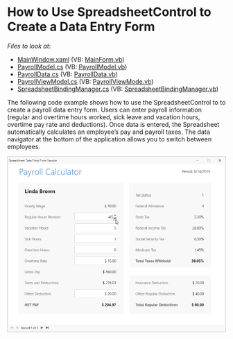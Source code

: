 # How to Use SpreadsheetControl to Create a Data Entry Form

*Files to look at*:

* [MainWindow.xaml](./CS/WpfDataEntryFormSample/MainWindow.xaml) (VB: [MainForm.vb](./VB/WpfDataEntryFormSample/MainWindow.xaml))
* [PayrollModel.cs](./CS/WpfDataEntryFormSample/PayrollModel.cs) (VB: [PayrollModel.vb](./VB/WpfDataEntryFormSample/PayrollModel.vb))
* [PayrollData.cs](./CS/WpfDataEntryFormSample/PayrollData.cs) (VB: [PayrollData.vb](./VB/WpfDataEntryFormSample/PayrollData.vb))
* [PayrollViewModel.cs](./CS/WpfDataEntryFormSample/PayrollViewModel.cs) (VB: [PayrollViewMode.vb](./VB/WpfDataEntryFormSample.PayrollViewModel.vb))
* [SpreadsheetBindingManager.cs](./CS/WpfDataEntryFormSample/SpreadsheetBindingManager.cs) (VB: [SpreadsheetBindingManager.vb](./VB/WpfDataEntryFormSample/SpreadsheetBindingManager.vb))

The following code example shows how to use the SpreadsheetControl to to create a payroll data entry form. Users can enter payroll information (regular and overtime hours worked, sick leave and vacation hours, overtime pay rate and deductions). Once data is entered, the Spreadsheet automatically calculates an employee’s pay and payroll taxes. The data navigator at the bottom of the application allows you to switch between employees.

![image](/media/project_image.png)
